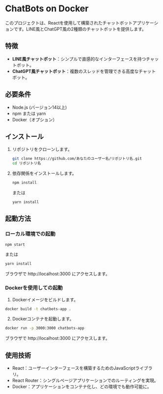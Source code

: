 # ChatBots on Docker

このプロジェクトは、Reactを使用して構築されたチャットボットアプリケーションです。LINE風とChatGPT風の2種類のチャットボットを提供します。

## 特徴

- **LINE風チャットボット**：シンプルで直感的なインターフェースを持つチャットボット。
- **ChatGPT風チャットボット**：複数のスレッドを管理できる高度なチャットボット。

## 必要条件

- Node.js (バージョン14以上)
- npm または yarn
- Docker（オプション）

## インストール

1. リポジトリをクローンします。

   ```bash
   git clone https://github.com/あなたのユーザー名/リポジトリ名.git
   cd リポジトリ名
   ```
2. 依存関係をインストールします。

   ```bash
   npm install
   ```
   または
   ```bash
   yarn install
   ```
## 起動方法
### ローカル環境での起動
   ```bash
   npm start
   ```
   または
   ```bash
   yarn install
   ```
   ブラウザで http://localhost:3000 にアクセスします。

### Dockerを使用しての起動
  1. Dockerイメージをビルドします。
  ```bash
  docker build -t chatbots-app .
  ```
  2. Dockerコンテナを起動します。
  ```bash
  docker run -p 3000:3000 chatbots-app
  ```
  ブラウザで http://localhost:3000 にアクセスします。

## 使用技術
- React：ユーザーインターフェースを構築するためのJavaScriptライブラリ。
- React Router：シングルページアプリケーションでのルーティングを実現。
- Docker：アプリケーションをコンテナ化し、どの環境でも動作可能に。
  
